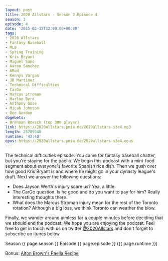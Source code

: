 ```yaml
---
layout: post
title: 2020 Allstars - Season 3 Episode 4
season: 3
episode: 4
date: '2015-03-15T12:00:00+00:00'
tags:
- 2020 Allstars
- Fantasy Baseball
- MLB
- Spring Training
- Kris Bryant
- Miguel Sano
- Aaron Sanchez
- ARod
- Kennys Vargas
- JD Martinez
- Technical Difficulties
- CarGo
- Marcus Stroman
- Marlon Byrd
- Anthony Gose
- Micah Johnson
- Dee Gordon
dogebets:
- Brennan Boesch (top 300 player)
link: https://2020allstars.pmia.de/2020allstars-s3e4.mp3
length: 25789540
runtime: '42:40'
opus: https://2020allstars.pmia.de/2020allstars-s3e4.opus
---
```

The technical difficulties episode.  You came for fantasy baseball chatter, but you're staying for the paella.  We begin this podcast with a mini-food segment about everyone's favorite Spanish rice dish.  Then we gush over how good Kris Bryant is and where he might go in your dynasty league's draft.  Next we answer the following questions:

* Does Jayson Werth's injury scare us?  Yea, a little.  
* The CarGo question.  Is he good and do you want to pay for him?  Really interesting thoughts there.  
* What does the Marcus Stroman injury mean for the rest of the Toronto rotation?  Although a big loss, we think Toronto can weather the blow.

Finally, we wander around aimless for a couple minutes before deciding that we should end the podcast.  We hope you are enjoying the podcast.  Feel free to get in touch with us on twitter [@2020Allstars](https://twitter.com/2020allstars) and don't forget to subscribe on itunes below.

Season {{ page.season }} Episode {{ page.episode }} ({{ page.runtime }})

Bonus: [Alton Brown's Paella Recipe](http://www.foodnetwork.com/recipes/alton-brown/paella-recipe.html)